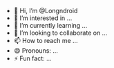 - 👋 Hi, I’m @Longndroid
- 👀 I’m interested in ...
- 🌱 I’m currently learning ...
- 💞️ I’m looking to collaborate on ...
- 📫 How to reach me ...
- 😄 Pronouns: ...
- ⚡ Fun fact: ...

<!---
Longndroid/Longndroid is a ✨ special ✨ repository because its `README.md` (this file) appears on your GitHub profile.
You can click the Preview link to take a look at your changes.
--->
